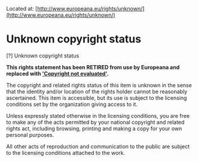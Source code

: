 Located at: [http://www.europeana.eu/rights/unknown/](http://www.europeana.eu/rights/unknown/)

# Unknown copyright status

[?] Unknown copyright status

**This rights statement has been RETIRED from use by Europeana and replaced with ['Copyright not evaluated'](http://rightsstatements.org/vocab/CNE/1.0/).**

The copyright and related rights status of this item is unknown in the sense that the identity and/or location of the rights holder cannot be reasonably ascertained. This item is accessible, but its use is subject to the licensing conditions set by the organization giving access to it.

Unless expressly stated otherwise in the licensing conditions, you are free to make any of the acts permitted by your national copyright and related rights act, including browsing, printing and making a copy for your own personal purposes.

All other acts of reproduction and communication to the public are subject to the licensing conditions attached to the work.
